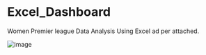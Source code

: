 # Excel_Dashboard

Women Premier league Data Analysis Using Excel ad per attached.

![image](https://user-images.githubusercontent.com/124170332/235437800-33ac9ab7-0bc5-433e-a4e6-f8f28b3a6b2b.png)
